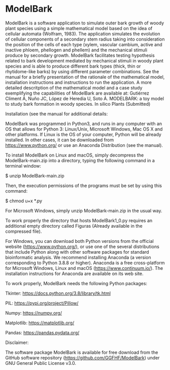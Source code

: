 # ModelBark

ModelBark is a software application to simulate outer bark growth of woody plant species using a simple mathematical model based on the idea of cellular automata (Wolfram, 1983). The application simulates the evolution of cellular components of a secondary stem radius taking into consideration the position of the cells of each type (xylem, vascular cambium, active and inactive phloem, phellogen and phellem) and the mechanical stimuli produce by secondary growth.
ModelBark facilitates testing hypothesis related to bark development mediated by mechanical stimuli in woody plant species and is able to produce different bark types (thick, thin or rhytidome-like barks) by using different parameter combinations.
See the manual for a briefly presentation of the rationale of the mathematical model, installation instructions and instructions to run the application. A more detailed descritption of the mathematical model and a case study exemplifying the capabilities of ModelBark are available at:
Gutiérrez Climent Á, Nuño JC, López de Heredia U, Soto Á. MODELBARK: a toy model to study bark formation in woody species. In silico Plants (Submitted)

Installation (see the manual for additional details:

ModelBark was programmed in Python3, and runs in any computer with an OS that allows
for Python 3: Linux/Unix, Microsoft Windows, Mac OS X and other platforms. If Linux is the OS
of your computer, Python will be already installed. In other cases, it can be downloaded from
https://www.python.org/ or use an Anaconda Distribution (see the manual).

To install ModelBark on Linux and macOS, simply decompress the ModelBark-main.zip into a
directory, typing the following command in a terminal window:

$ unzip ModelBark-main.zip

Then, the execution permissions of the programs must be set by using this command:

$ chmod u+x *.py

For Microsoft Windows, simply unzip ModelBark-main.zip in the usual way.

To work properly the directory that hosts ModelBark1_0.py requires an additional empty directory called Figuras (Already available in
the compressed file).

For Windows, you can download both Python versions from the official website
(https://www.python.org/), or use one of the several distributions that include Python along
with other software packages for standard bioinformatic analysis. We recommend installing
Anaconda (a version corresponding to Python 3.8.8 or higher). Anaconda is a free cross-platform
for Microsoft Windows, Linux and macOS (https://www.continuum.io/). The installation
instructions for Anaconda are available on its web site.

To work properly, ModelBark needs the following Python packages:

Tkinter: https://docs.python.org/3.8/library/tk.html

PIL: https://pypi.org/project/Pillow/

Numpy: https://numpy.org/

Matplotlib: https://matplotlib.org/

Pandas: https://pandas.pydata.org/

Disclaimer:

The software package ModelBark is available for free download from the GitHub software repository
(https://github.com/GGFHF/ModelBark) under GNU General Public License v3.0.
